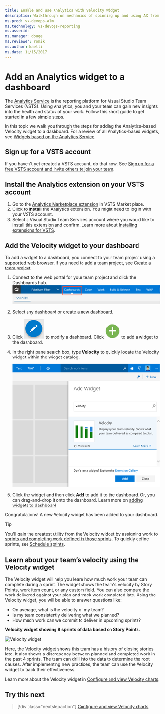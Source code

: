 ```yaml
---
title: Enable and use Analytics with Velocity Widget
description: Walkthrough on mechanics of spinning up and using AX from E2E.
ms.prod: vs-devops-alm
ms.technology: vs-devops-reporting
ms.assetid: 
ms.manager: douge
ms.reviewer: romik
ms.author: kaelli
ms.date: 11/15/2017
---
```


# Add an Analytics widget to a dashboard
 
The [Analytics Service](../analytics/what-is-analytics.md) is the reporting platform for Visual Studio Team Services (VSTS). 
Using Analytics, you and your team can gain new insights into the health and status of your work.
Follow this short guide to get started in a few simple steps.

In this topic we walk you through the steps for adding the Analytics-based Velocity widget to a dashboard. For a review of all Analytics-based widgets, see [Widgets based on the Analytics Service](analytics-widgets-vsts.md) 


## Sign up for a VSTS account 

If you haven't yet created a VSTS account, do that now. See [Sign up for a free VSTS account and invite others to join your team](../../user-guide/sign-up-invite-teammates.md).   

## Install the Analytics extension on your VSTS account
1.	Go to the [Analytics Marketplace extension](https://marketplace.visualstudio.com/items?itemName=ms.vss-analytics) in VSTS Market place. 
0.	Click to **Install** the Analytics extension. You might need to log in with your VSTS account.
0. Select a Visual Studio Team Services account where you would like to install this extension and confirm. Learn more about [Installing extensions for VSTS](../../marketplace/install-vsts-extension.md).

<!--- ![Select VSTS account for this extension](./_img/get-vsts-extensions/account.png) 
c:\Users\romik\source\repos\vsts-docs-pr\docs\marketplace\install-vsts-extension.md

	<img alt="Select VSTS account for this extension" src="_img/get-vsts-extensions/account.png" style="border: 1px solid #CCCCCC" />
--> 

## Add the Velocity widget to your dashboard 

To add a widget to a dashboard, you connect to your team project using a [supported web browser](../../tfs-server/requirements.md#supported-browsers). If you need to add a team project, see [Create a team project](../../accounts/create-team-project.md)

1. Connect to the web portal for your team project and click the Dashboards hub.  
	![Open the Dashboards hub](../dashboards/_img/dashboards-go-to.png)

0. Select any dashboard or [create a new dashboard](../dashboards.md).  

0. Click ![Edit dashboard icon](../dashboards/_img/edit-dashboard-icon.png) to modify a dashboard. Click ![add a widget icon](../dashboards/_img/add-widget-icon.png) to add a widget to the dashboard.  

0. In the right pane search box, type **Velocity** to quickly locate the Velocity widget within the widget catalog.  

	![velocity-in-widget-catalog](./_img/Velocity-in-widget-catalog.png)

0. Click the widget and then click **Add** to add it to the dashboard. Or, you can drag-and-drop it onto the dashboard. Learn more on [adding widgets to dashboard](../add-widget-to-dashboard.md)

Congratulations! A new Velocity widget has been added to your dashboard. 

> [!TIP]  
> You'll gain the greatest utility from the Velocity widget by [assigning work to sprints and completing work   defined in those sprints](../../work/scrum/sprint-planning.md). To quickly define sprints, see [Schedule sprints](../../work/scrum/define-sprints.md). 
 


##  Learn about your team’s velocity using the Velocity widget 

The Velocity widget will help you learn how much work your team can complete during a sprint. The widget shows the team's velocity by Story Points, work item count, or any custom field. You can also compare the work delivered against your plan and track work completed late. Using the Velocity widget, you will be able to answer questions like:
* On average, what is the velocity of my team?
* Is my team consistently delivering what we planned?
* How much work can we commit to deliver in upcoming sprints? 

**Velocity widget showing 8 sprints of data based on Story Points.**

![Velocity widget](./_img/commerce-team-velocity-eight-iterations.png) 

Here, the Velocity widget shows this team has a history of closing stories late. It also shows a discrepency between planned and completed work in the past 4 sprints. The team can drill into the data to determine the root causes. After implementing new practices, the team can use the Velocity widget to track their effectiveness.

Learn more about the Velocity widget in [Configure and view Velocity charts](./team-velocity.md).  


## Try this next
> [!div class="nextstepaction"]
> [Configure and view Velocity charts](team-velocity.md?toc=/vsts/report/analytics/toc.json&bc=/vsts/report/analytics/breadcrumb/toc.json)